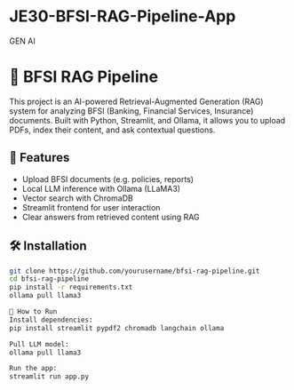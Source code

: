 # JE30-BFSI-RAG-Pipeline-App
GEN AI

# 🧠 BFSI RAG Pipeline

This project is an AI-powered Retrieval-Augmented Generation (RAG) system for analyzing BFSI (Banking, Financial Services, Insurance) documents. Built with Python, Streamlit, and Ollama, it allows you to upload PDFs, index their content, and ask contextual questions.

## 🚀 Features

- Upload BFSI documents (e.g. policies, reports)
- Local LLM inference with Ollama (LLaMA3)
- Vector search with ChromaDB
- Streamlit frontend for user interaction
- Clear answers from retrieved content using RAG

## 🛠️ Installation

```bash
git clone https://github.com/yourusername/bfsi-rag-pipeline.git
cd bfsi-rag-pipeline
pip install -r requirements.txt
ollama pull llama3

🔧 How to Run
Install dependencies:
pip install streamlit pypdf2 chromadb langchain ollama

Pull LLM model:
ollama pull llama3

Run the app:
streamlit run app.py
